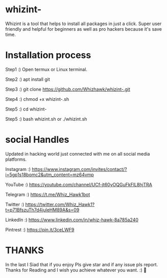 # whizint-
Whizint is a tool that helps to install all packages in just a click. Super user friendly and helpful for beginners as well as pro hackers because it's save time. 

# Installation process 
Step1 :) Open termux or Linux terminal.

Step2 :) apt install git

Step3 :) git clone https://github.com/Whizhawk/whizint-.git

Step4 :) chmod +x whizint-.sh

Step5 :) cd whizint-

Step5 :) bash whizint.sh or ./whizint.sh


# social Handles

Updated in hacking world just connected with me on all social media platforms. 

Instagram :) https://www.instagram.com/invites/contact/?i=5gp1s18bomc2&utm_content=mz64vmp

YouTube :) https://youtube.com/channel/UCf-jt60yOQGuFkFlL8hjTRA

Telegram :) https://t.me/Whiz_Hawk1bot 

Twitter :) https://twitter.com/Whiz_Hawk1?t=p71BfszuTh7d4juleHM89A&s=09

LinkedIn :) https://www.linkedin.com/in/whiz-hawk-8a785a240

Pintrest :) https://pin.it/3ceLWF9 

# THANKS

In the last I Siad that if you enjoy Pls give star and if any issue pls report. Thanks for Reading and I wish you achieve whatever you want. :) 🙂










